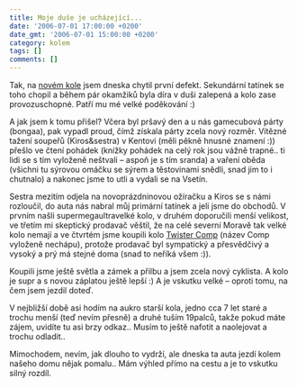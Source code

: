 ```yaml
---
title: Moje duše je ucházející...
date: '2006-07-01 17:00:00 +0200'
date_gmt: '2006-07-01 15:00:00 +0200'
category: kolem
tags: []
comments: []
---
```

<p>Tak, na <a href="http://www.twister-bike.com/kola.php?typ=comp">novém kole</a> jsem dneska chytil první defekt. Sekundární tatínek se toho chopil a během pár okamžiků byla díra v duši zalepená a kolo zase provozuschopné. Patří mu mé velké poděkování :)</p>
<p>A jak jsem k tomu přišel? Včera byl pršavý den a u nás gamecubová párty (bongaa), pak vypadl proud, čímž získala párty zcela nový rozměr. Vítězné tažení soupeřů (Kiros&amp;sestra) v Kentovi (měli pěkně hnusné znamení :)) přešlo ve čtení pohádek (knížky pohádek na celý rok jsou vážně trapné.. ti lidi se s tím vyloženě neštvali &ndash; aspoň je s tím sranda) a vaření oběda (všichni tu sýrovou omáčku se sýrem a těstovinami snědli, snad jim to i chutnalo) a nakonec jsme to utli a vydali se na Vsetín.</p>
<p>Sestra mezitím odjela na novoprázdninovou ožíračku a Kiros se s námi rozloučil, do auta nás nabral můj primární tatínek a jeli jsme do obchodů. V prvním našli supermegaultravelké kolo, v druhém doporučili menší velikost, ve třetím mi skeptický prodavač věštil, že na celé severní Moravě tak velké kolo nemají a ve čtvrtém jsme koupili kolo <a href="http://www.twister-bike.com/kola.php?typ=comp">Twister Comp</a> (název Comp vyloženě nechápu), protože prodavač byl sympatický a přesvědčivý a vysoký a prý má stejné doma (snad to neříká všem :)).</p>
<p>Koupili jsme ještě světla a zámek a přilbu a jsem zcela nový cyklista. A kolo je supr a s novou záplatou ještě lepší :) A je vskutku velké &ndash; oproti tomu, na čem jsem jezdil doteď.</p>
<p>V nejbližší době asi hodím na aukro starší kola, jedno cca 7 let staré a trochu menší (teď nevím přesně) a druhé tuším 19palců, takže pokud máte zájem, uvidíte tu asi brzy odkaz.. Musím to ještě nafotit a naolejovat a trochu odladit..</p>
<p>Mimochodem, nevím, jak dlouho to vydrží, ale dneska ta auta jezdí kolem našeho domu nějak pomalu.. Mám výhled přímo na cestu a je to vskutku silný rozdíl.</p>
